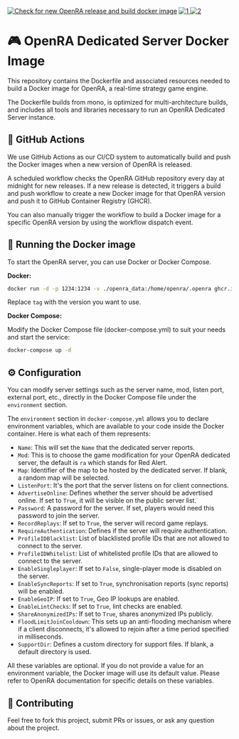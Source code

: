 [![Check for new OpenRA release and build docker image](https://github.com/dkruyt/openra/actions/workflows/main.yml/badge.svg)](https://github.com/dkruyt/openra/actions/workflows/main.yml) [![1] ![2]](https://github.com/dkruyt/openra/pkgs/container/openra)

# 🎮 OpenRA Dedicated Server Docker Image

This repository contains the Dockerfile and associated resources needed to build a Docker image for OpenRA, a real-time strategy game engine.

The Dockerfile builds from mono, is optimized for multi-architecture builds, and includes all tools and libraries necessary to run an OpenRA Dedicated Server instance.

## 🔄 GitHub Actions

We use GitHub Actions as our CI/CD system to automatically build and push the Docker images when a new version of OpenRA is released.

A scheduled workflow checks the OpenRA GitHub repository every day at midnight for new releases. If a new release is detected, it triggers a build and push workflow to create a new Docker image for that OpenRA version and push it to GitHub Container Registry (GHCR).

You can also manually trigger the workflow to build a Docker image for a specific OpenRA version by using the workflow dispatch event.

## 🏃 Running the Docker image

To start the OpenRA server, you can use Docker or Docker Compose.

__Docker:__

```sh
docker run -d -p 1234:1234 -v ./openra_data:/home/openra/.openra ghcr.io/dkruyt/openra:latest
```

Replace `tag` with the version you want to use.

__Docker Compose:__

Modify the Docker Compose file (docker-compose.yml) to suit your needs and start the service:

```sh
docker-compose up -d
```

## ⚙️ Configuration

You can modify server settings such as the server name, mod, listen port, external port, etc., directly in the Docker Compose file under the `environment` section.

The `environment` section in `docker-compose.yml` allows you to declare environment variables, which are available to your code inside the Docker container. Here is what each of them represents:

- `Name`: This will set the `Name` that the dedicated server reports.
- `Mod`: This is to choose the game modification for your OpenRA dedicated server, the default is `ra` which stands for Red Alert.
- `Map`: Identifier of the map to be hosted by the dedicated server. If blank, a random map will be selected.
- `ListenPort`: It's the port that the server listens on for client connections.
- `AdvertiseOnline`: Defines whether the server should be advertised online. If set to `True`, it will be visible on the public server list.
- `Password`: A password for the server. If set, players would need this password to join the server.
- `RecordReplays`: If set to `True`, the server will record game replays.
- `RequireAuthentication`: Defines if the server will require authentication.
- `ProfileIDBlacklist`: List of blacklisted profile IDs that are not allowed to connect to the server.
- `ProfileIDWhitelist`: List of whitelisted profile IDs that are allowed to connect to the server.
- `EnableSingleplayer`: If set to `False`, single-player mode is disabled on the server.
- `EnableSyncReports`: If set to `True`, synchronisation reports (sync reports) will be enabled.
- `EnableGeoIP`: If set to `True`, Geo IP lookups are enabled.
- `EnableLintChecks`: If set to `True`, lint checks are enabled.
- `ShareAnonymizedIPs`: If set to `True`, shares anonymized IPs publicly.
- `FloodLimitJoinCooldown`: This sets up an anti-flooding mechanism where if a client disconnects, it's allowed to rejoin after a time period specified in milliseconds.
- `SupportDir`: Defines a custom directory for support files. If blank, a default directory is used.

All these variables are optional. If you do not provide a value for an environment variable, the Docker image will use its default value. Please refer to OpenRA documentation for specific details on these variables.

## 👥 Contributing

Feel free to fork this project, submit PRs or issues, or ask any question about the project.

[1]: <https://ghcr-badge.egpl.dev/dkruyt/openra/latest_tag?trim=major&label=latest>
[2]: <https://ghcr-badge.egpl.dev/dkruyt/openra/size>
